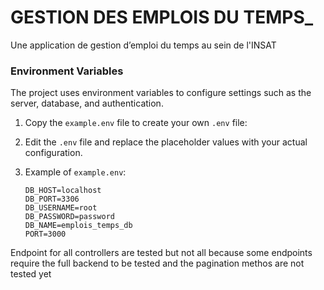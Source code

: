 # GESTION DES EMPLOIS DU TEMPS_

Une application de gestion d’emploi du temps au sein de l'INSAT

### Environment Variables

The project uses environment variables to configure settings such as the server, database, and authentication.

1. Copy the `example.env` file to create your own `.env` file:

2. Edit the `.env` file and replace the placeholder values with your actual configuration.

3. Example of `example.env`:

   ```
   DB_HOST=localhost
   DB_PORT=3306
   DB_USERNAME=root
   DB_PASSWORD=password
   DB_NAME=emplois_temps_db
   PORT=3000
   ```

Endpoint for all controllers are tested but not all because some endpoints require the full backend to be tested and the pagination methos are not tested yet

